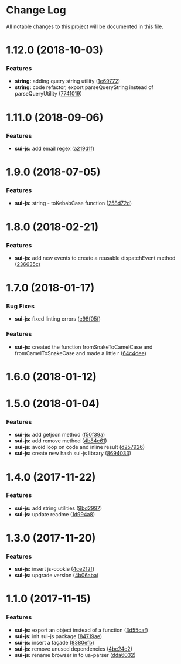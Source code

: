 # Change Log

All notable changes to this project will be documented in this file.

<a name="1.12.0"></a>
# 1.12.0 (2018-10-03)


### Features

* **string:** adding query string utility ([1e69772](https://github.com/SUI-Components/sui/commit/1e69772))
* **string:** code refactor, export parseQueryString instead of parseQueryUtility ([7741019](https://github.com/SUI-Components/sui/commit/7741019))



<a name="1.11.0"></a>
# 1.11.0 (2018-09-06)


### Features

* **sui-js:** add email regex ([a219d1f](https://github.com/SUI-Components/sui/commit/a219d1f))



<a name="1.9.0"></a>
# 1.9.0 (2018-07-05)


### Features

* **sui-js:** string - toKebabCase function ([258d72d](https://github.com/SUI-Components/sui/commit/258d72d))



<a name="1.8.0"></a>
# 1.8.0 (2018-02-21)


### Features

* **sui-js:** add new events to create a reusable dispatchEvent method ([236635c](https://github.com/SUI-Components/sui/commit/236635c))



<a name="1.7.0"></a>
# 1.7.0 (2018-01-17)


### Bug Fixes

* **sui-js:** fixed linting errors ([e98f05f](https://github.com/SUI-Components/sui/commit/e98f05f))


### Features

* **sui-js:** created the function fromSnakeToCamelCase and fromCamelToSnakeCase and made a little r ([64c4dee](https://github.com/SUI-Components/sui/commit/64c4dee))



<a name="1.6.0"></a>
# 1.6.0 (2018-01-12)



<a name="1.5.0"></a>
# 1.5.0 (2018-01-04)


### Features

* **sui-js:** add getjson method ([f50f39a](https://github.com/SUI-Components/sui/commit/f50f39a))
* **sui-js:** add remove method ([4b84c61](https://github.com/SUI-Components/sui/commit/4b84c61))
* **sui-js:** avoid loop on code and inline result ([d257926](https://github.com/SUI-Components/sui/commit/d257926))
* **sui-js:** create new hash sui-js library ([8694033](https://github.com/SUI-Components/sui/commit/8694033))



<a name="1.4.0"></a>
# 1.4.0 (2017-11-22)


### Features

* **sui-js:** add string utilities ([9bd2997](https://github.com/SUI-Components/sui/commit/9bd2997))
* **sui-js:** update readme ([1d994a8](https://github.com/SUI-Components/sui/commit/1d994a8))



<a name="1.3.0"></a>
# 1.3.0 (2017-11-20)


### Features

* **sui-js:** insert js-cookie ([4ce212f](https://github.com/SUI-Components/sui/commit/4ce212f))
* **sui-js:** upgrade version ([4b06aba](https://github.com/SUI-Components/sui/commit/4b06aba))



<a name="1.1.0"></a>
# 1.1.0 (2017-11-15)


### Features

* **sui-js:** export an object instead of a function ([3d55caf](https://github.com/SUI-Components/sui/commit/3d55caf))
* **sui-js:** init sui-js package ([84719ae](https://github.com/SUI-Components/sui/commit/84719ae))
* **sui-js:** insert a façade ([8380efb](https://github.com/SUI-Components/sui/commit/8380efb))
* **sui-js:** remove unused dependencies ([4bc24c2](https://github.com/SUI-Components/sui/commit/4bc24c2))
* **sui-js:** rename browser in to ua-parser ([dda6032](https://github.com/SUI-Components/sui/commit/dda6032))



